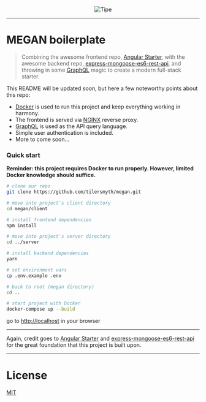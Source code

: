 <p align="center">
  <img  alt="Tipe" src="https://user-images.githubusercontent.com/8736328/35539944-993f103e-0521-11e8-9e89-59ecb2d677d1.jpg" class="img-responsive">
</p>

___

# MEGAN boilerplate


> Combining the awesome frontend repo, [Angular Starter](https://github.com/gdi2290/angular-starter), with the awesome backend repo, [express-mongoose-es6-rest-api](https://github.com/KunalKapadia/express-mongoose-es6-rest-api), and throwing in some [GraphQL](http://graphql.org/) magic to create a modern full-stack starter. 

This README will be updated soon, but here a few noteworthy points about this repo:
* [Docker](https://www.docker.com/) is used to run this project and keep everything working in harmony.  
* The frontend is served via [NGINX](https://www.nginx.com/) reverse proxy.
* [GraphQL](http://graphql.org/) is used as the API query language.
* Simple user authentication is included.
* More to come soon...


### Quick start
**Reminder: this project requires Docker to run properly. However, limited Docker knowledge should suffice.**


```bash
# clone our repo
git clone https://github.com/tilersmyth/megan.git

# move into project's client directory
cd megan/client

# install frontend dependencies
npm install

# move into project's server directory
cd ../server

# install backend dependencies
yarn

# set environment vars
cp .env.example .env

# back to root (megan directory)
cd ..

# start project with Docker
docker-compose up --build

```
go to [http://localhost](http://localhost) in your browser

___

Again, credit goes to [Angular Starter](https://github.com/gdi2290/angular-starter) and [express-mongoose-es6-rest-api](https://github.com/KunalKapadia/express-mongoose-es6-rest-api) for the great foundation that this project is built upon.

___

# License
 [MIT](/LICENSE)
